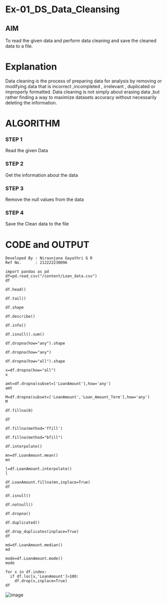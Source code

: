 # Ex-01_DS_Data_Cleansing


## AIM
To read the given data and perform data cleaning and save the cleaned data to a file. 

# Explanation
Data cleaning is the process of preparing data for analysis by removing or modifying data that is incorrect ,incompleted , irrelevant , duplicated or improperly formatted. 
Data cleaning is not simply about erasing data ,but rather finding a way to maximize datasets accuracy without necessarily deleting the information. 

# ALGORITHM
### STEP 1
Read the given Data
### STEP 2
Get the information about the data
### STEP 3
Remove the null values from the data
### STEP 4
Save the Clean data to the file

# CODE and OUTPUT
```
Developed By : Niraunjana Gayathri G R
Ref No.      : 212222230096
```
```
import pandas as pd
df=pd.read_csv("/content/Loan_data.csv")
df

df.head()

df.tail()

df.shape

df.describe()

df.info()

df.isnull().sum()

df.dropna(how="any").shape

df.dropna(how="any")

df.dropna(how="all").shape

x=df.dropna(how="all")
x

amt=df.dropna(subset=['LoanAmount'],how='any')
amt

M=df.dropna(subset=['LoanAmount','Loan_Amount_Term'],how='any')
M

df.fillna(0)

df

df.fillna(method='ffill')

df.fillna(method="bfill")

df.interpolate()

mn=df.LoanAmount.mean()
mn

l=df.LoanAmount.interpolate()
l

df.LoanAmount.fillna(mn,inplace=True)
df

df.isnull()

df.notnull()

df.dropna()

df.duplicated()

df.drop_duplicates(inplace=True)
df

md=df.LoanAmount.median()
md

mode=df.LoanAmount.mode()
mode

for x in df.index:
  if df.loc[x,'LoanAmount']>100:
    df.drop(x,inplace=True)
df
```
![image](https://github.com/niraunjana/ODD2023-Datascience-Ex01/assets/119395610/99761dfe-25ae-4aa5-8dbb-8ef4e069da1a)

